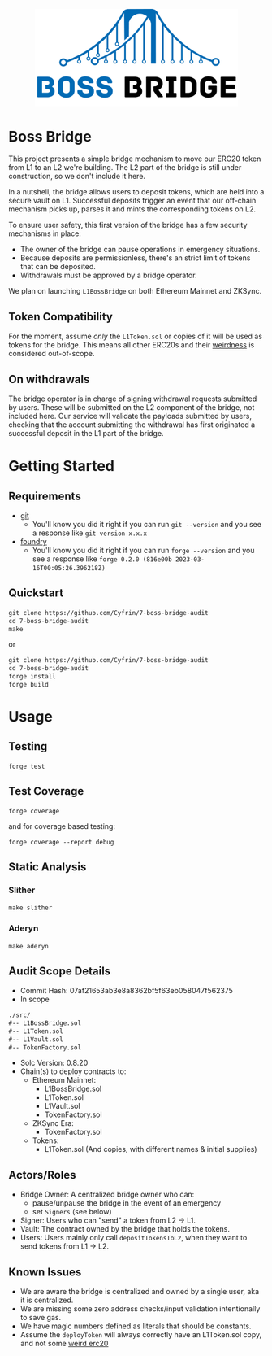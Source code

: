<p align="center">
<img src="./images/boss-bridge.png" width="400" alt="puppy-raffle">
<br/>

# Boss Bridge

This project presents a simple bridge mechanism to move our ERC20 token from L1 to an L2 we're building.
The L2 part of the bridge is still under construction, so we don't include it here.

In a nutshell, the bridge allows users to deposit tokens, which are held into a secure vault on L1. Successful deposits trigger an event that our off-chain mechanism picks up, parses it and mints the corresponding tokens on L2.

To ensure user safety, this first version of the bridge has a few security mechanisms in place:

- The owner of the bridge can pause operations in emergency situations.
- Because deposits are permissionless, there's an strict limit of tokens that can be deposited.
- Withdrawals must be approved by a bridge operator.

We plan on launching `L1BossBridge` on both Ethereum Mainnet and ZKSync. 

## Token Compatibility

For the moment, assume *only* the `L1Token.sol` or copies of it will be used as tokens for the bridge. This means all other ERC20s and their [weirdness](https://github.com/d-xo/weird-erc20) is considered out-of-scope. 

## On withdrawals

The bridge operator is in charge of signing withdrawal requests submitted by users. These will be submitted on the L2 component of the bridge, not included here. Our service will validate the payloads submitted by users, checking that the account submitting the withdrawal has first originated a successful deposit in the L1 part of the bridge.


# Getting Started

## Requirements

- [git](https://git-scm.com/book/en/v2/Getting-Started-Installing-Git)
  - You'll know you did it right if you can run `git --version` and you see a response like `git version x.x.x`
- [foundry](https://getfoundry.sh/)
  - You'll know you did it right if you can run `forge --version` and you see a response like `forge 0.2.0 (816e00b 2023-03-16T00:05:26.396218Z)`

## Quickstart

```
git clone https://github.com/Cyfrin/7-boss-bridge-audit
cd 7-boss-bridge-audit
make
```

or

```
git clone https://github.com/Cyfrin/7-boss-bridge-audit
cd 7-boss-bridge-audit
forge install
forge build
```

# Usage

## Testing

```
forge test
```

## Test Coverage

```
forge coverage
```

and for coverage based testing:

```
forge coverage --report debug
```

## Static Analysis

### Slither
```
make slither
```

### Aderyn

```
make aderyn
```


## Audit Scope Details

- Commit Hash: 07af21653ab3e8a8362bf5f63eb058047f562375
- In scope

```
./src/
#-- L1BossBridge.sol
#-- L1Token.sol
#-- L1Vault.sol
#-- TokenFactory.sol
```
- Solc Version: 0.8.20
- Chain(s) to deploy contracts to:
  - Ethereum Mainnet: 
    - L1BossBridge.sol
    - L1Token.sol
    - L1Vault.sol
    - TokenFactory.sol
  - ZKSync Era:
    - TokenFactory.sol
  - Tokens:
    - L1Token.sol (And copies, with different names & initial supplies)

## Actors/Roles

- Bridge Owner: A centralized bridge owner who can:
  - pause/unpause the bridge in the event of an emergency
  - set `Signers` (see below)
- Signer: Users who can "send" a token from L2 -> L1. 
- Vault: The contract owned by the bridge that holds the tokens. 
- Users: Users mainly only call `depositTokensToL2`, when they want to send tokens from L1 -> L2. 

## Known Issues

- We are aware the bridge is centralized and owned by a single user, aka it is centralized. 
- We are missing some zero address checks/input validation intentionally to save gas. 
- We have magic numbers defined as literals that should be constants. 
- Assume the `deployToken` will always correctly have an L1Token.sol copy, and not some [weird erc20](https://github.com/d-xo/weird-erc20)